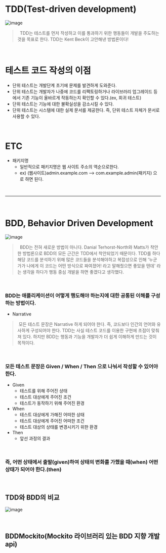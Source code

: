 # TDD(Test-driven development)

![image](https://user-images.githubusercontent.com/74396651/194557709-1283dc4c-8685-4634-996b-3099676df2c6.png)
> &nbsp; TDD는 테스트를 먼저 작성하고 이를 통과하기 위한 행동들이 개발을 주도하는 것을 목표로 한다.
> TDD는 Kent Beck이 고안해낸 방법론이다!

<br>

# 테스트 코드 작성의 이점
- 단위 테스트는 개발단계 초기에 문제를 발견하게 도와준다.
- 단위 테스트는 개발자가 나중에 코드를 리팩토링하거나 라이브러리 업그레이드 등에서 기존 기능이 올바르게 작동하는지 확인할 수 있다.(ex, 회귀 테스트)
- 단위 테스트는 기능에 대한 불확실성을 감소시킬 수 있다.
- 단위 테스트는 시스템에 대한 실제 문서를 제공한다. 즉, 단위 테스트 자체가 문서로 사용할 수 있다.

<br>

# ETC
- 패키지명
   - 일반적으로 패키지명은 웹 사이트 주소의 역순으로한다.
   - ex) (웹사이트)admin.example.com --> com.example.admin(패키지) 으로 하면 된다.


<br>
<hr>
<br>

# BDD, Behavior Driven Development
![image](https://user-images.githubusercontent.com/74396651/201592241-90b7d275-96d5-4d7a-9ea8-4decb022047c.png)

> &nbsp; BDD는 전혀 새로운 방법이 아니다. Danial Terhorst-North와 Matts가 착안한 방법론으로 BDD의 모든 근간은 TDD에서 착안되었기 때문이다. TDD를 하다 해당 코드를 분석하기 위해 많은 코드들을 분석해야하고 복잡성으로 인해 '누군가가 나에게 이 코드는 어떤 방식으로 짜여졌어! 라고 말해줬으면 좋았을 텐데' 라는 생각을 하다가 행동 중심 개발을 하면 좋겠다고 생각했다.

<br>

### BDD는 애플리케이션이 어떻게 행도해야 하는지에 대한 공통된 이해를 구성하는 방법이다.
- Narrative
> &nbsp;모든 테스트 문장은 Narrative 하게 되어야 한다. 즉, 코드보다 인간의 언어와 유사하게 구성되어야 한다. TDD는 사실 테스트 코드를 이용한 구현에 초점이 맞춰져 있다. 하지만 BDD는 행동과 기능을 개발자가 더 쉽게 이해하게 만드는 것이 목적이다.

<br>

### 모든 테스트 문장은 Given / When / Then 으로 나눠서 작성할 수 있어야 한다.
- Given
   - 테스트를 위해 주어진 상태
   - 테스트 대상에게 주어진 조건
   - 테스트가 동작하기 위해 주어진 환경  
- When
   - 테스트 대상에게 가해진 어떠한 상태
   - 테스트 대상에게 주어진 어떠한 조건
   - 테스트 대상의 상태를 변경시키기 위한 환경 
- Then
   - 앞선 과정의 결과 

<br>

### 즉, 어떤 상태에서 출발(given)하여 상태의 변화를 가했을 때(when) 어떤 상태가 되어야 한다.(then)

<br>

## TDD와 BDD의 비교

![image](https://user-images.githubusercontent.com/74396651/201593644-2d25402c-b71f-480a-9c21-bf9ad9a798d6.png)

<br>

## BDDMockito(Mockito 라이브러리 있는 BDD 지향 개발 api)
